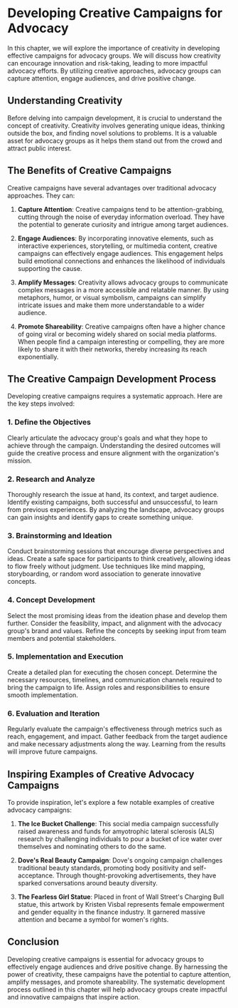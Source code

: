 Developing Creative Campaigns for Advocacy
===================================================



In this chapter, we will explore the importance of creativity in developing effective campaigns for advocacy groups. We will discuss how creativity can encourage innovation and risk-taking, leading to more impactful advocacy efforts. By utilizing creative approaches, advocacy groups can capture attention, engage audiences, and drive positive change.

Understanding Creativity
------------------------

Before delving into campaign development, it is crucial to understand the concept of creativity. Creativity involves generating unique ideas, thinking outside the box, and finding novel solutions to problems. It is a valuable asset for advocacy groups as it helps them stand out from the crowd and attract public interest.

The Benefits of Creative Campaigns
----------------------------------

Creative campaigns have several advantages over traditional advocacy approaches. They can:

1. **Capture Attention**: Creative campaigns tend to be attention-grabbing, cutting through the noise of everyday information overload. They have the potential to generate curiosity and intrigue among target audiences.

2. **Engage Audiences**: By incorporating innovative elements, such as interactive experiences, storytelling, or multimedia content, creative campaigns can effectively engage audiences. This engagement helps build emotional connections and enhances the likelihood of individuals supporting the cause.

3. **Amplify Messages**: Creativity allows advocacy groups to communicate complex messages in a more accessible and relatable manner. By using metaphors, humor, or visual symbolism, campaigns can simplify intricate issues and make them more understandable to a wider audience.

4. **Promote Shareability**: Creative campaigns often have a higher chance of going viral or becoming widely shared on social media platforms. When people find a campaign interesting or compelling, they are more likely to share it with their networks, thereby increasing its reach exponentially.

The Creative Campaign Development Process
-----------------------------------------

Developing creative campaigns requires a systematic approach. Here are the key steps involved:

### 1. Define the Objectives

Clearly articulate the advocacy group's goals and what they hope to achieve through the campaign. Understanding the desired outcomes will guide the creative process and ensure alignment with the organization's mission.

### 2. Research and Analyze

Thoroughly research the issue at hand, its context, and target audience. Identify existing campaigns, both successful and unsuccessful, to learn from previous experiences. By analyzing the landscape, advocacy groups can gain insights and identify gaps to create something unique.

### 3. Brainstorming and Ideation

Conduct brainstorming sessions that encourage diverse perspectives and ideas. Create a safe space for participants to think creatively, allowing ideas to flow freely without judgment. Use techniques like mind mapping, storyboarding, or random word association to generate innovative concepts.

### 4. Concept Development

Select the most promising ideas from the ideation phase and develop them further. Consider the feasibility, impact, and alignment with the advocacy group's brand and values. Refine the concepts by seeking input from team members and potential stakeholders.

### 5. Implementation and Execution

Create a detailed plan for executing the chosen concept. Determine the necessary resources, timelines, and communication channels required to bring the campaign to life. Assign roles and responsibilities to ensure smooth implementation.

### 6. Evaluation and Iteration

Regularly evaluate the campaign's effectiveness through metrics such as reach, engagement, and impact. Gather feedback from the target audience and make necessary adjustments along the way. Learning from the results will improve future campaigns.

Inspiring Examples of Creative Advocacy Campaigns
-------------------------------------------------

To provide inspiration, let's explore a few notable examples of creative advocacy campaigns:

1. **The Ice Bucket Challenge**: This social media campaign successfully raised awareness and funds for amyotrophic lateral sclerosis (ALS) research by challenging individuals to pour a bucket of ice water over themselves and nominating others to do the same.

2. **Dove's Real Beauty Campaign**: Dove's ongoing campaign challenges traditional beauty standards, promoting body positivity and self-acceptance. Through thought-provoking advertisements, they have sparked conversations around beauty diversity.

3. **The Fearless Girl Statue**: Placed in front of Wall Street's Charging Bull statue, this artwork by Kristen Visbal represents female empowerment and gender equality in the finance industry. It garnered massive attention and became a symbol for women's rights.

Conclusion
----------

Developing creative campaigns is essential for advocacy groups to effectively engage audiences and drive positive change. By harnessing the power of creativity, these campaigns have the potential to capture attention, amplify messages, and promote shareability. The systematic development process outlined in this chapter will help advocacy groups create impactful and innovative campaigns that inspire action.
